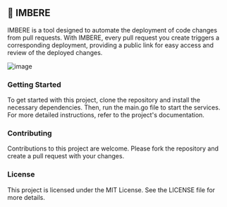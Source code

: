 ## 🚀 IMBERE 
IMBERE is a tool designed to automate the deployment of code changes from pull requests. With IMBERE, every pull request you create triggers a corresponding deployment, providing a public link for easy access and review of the deployed changes.

![image](https://github.com/user-attachments/assets/afc39c9c-3c65-4d55-8752-8486a9cb5414)


### Getting Started
To get started with this project, clone the repository and install the necessary dependencies. Then, run the main.go file to start the services. For more detailed instructions, refer to the project's documentation.

### Contributing
Contributions to this project are welcome. Please fork the repository and create a pull request with your changes.

### License
This project is licensed under the MIT License. See the LICENSE file for more details.
